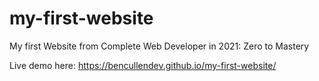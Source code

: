 # my-first-website
My first Website from Complete Web Developer in 2021: Zero to Mastery

Live demo here: https://bencullendev.github.io/my-first-website/
